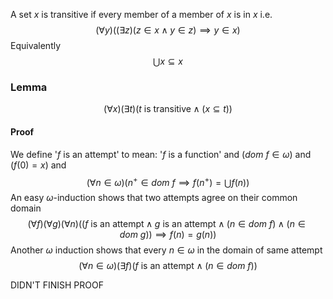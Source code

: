 A set $x$ is transitive if every member of a member of $x$ is in $x$ i.e.
$$
(\forall y)((\exists z)(z\in x \land y\in z)\implies y\in x)
$$
Equivalently 
$$
\bigcup x\subseteq x
$$

### Lemma
$$
(\forall x)(\exists t)(t\text{ is transitive}\land(x\subseteq t))
$$
#### Proof
We define '$f$ is an attempt' to mean:
'$f$ is a function' and $(dom\ f\in \omega)$ and $(f(0)=x)$ and
$$
(\forall n\in \omega)\left( n^{+}\in dom\ f \implies f(n^{+})=\bigcup f(n) \right)
$$
An easy $\omega$-induction shows that two attempts agree on their common domain
$$
(\forall f)(\forall g)(\forall n)((f \text{ is an attempt}\land g\text{ is an attempt}\land (n\in dom\ f)\land(n\in dom\ g))\implies f(n)=g(n))
$$
Another $\omega$ induction shows that every $n\in \omega$ in the domain of same attempt
$$
(\forall n\in \omega)(\exists f)(f\text{ is an attempt}\land(n\in dom\ f))
$$

DIDN'T FINISH PROOF